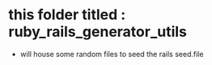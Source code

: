 # this folder titled : ruby_rails_generator_utils 
 - will house some random files to seed the rails seed.file
 